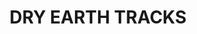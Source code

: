 ---
title: "DRY EARTH TRACKS"
price: "TBA"
desc: "Opis nije dostupan"
img_path: "/assets/img/A.MIG-7437.jpg"
brand: AMMO
available: true
cat: "weathering"
subcat: "WEATHERING SETS"
subsubcat: "SS"
---